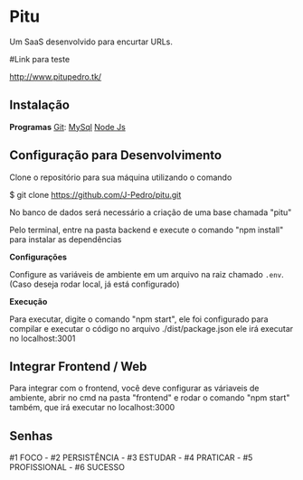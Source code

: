 # Pitu
 Um SaaS desenvolvido para encurtar URLs.
 
 #Link para teste
 
 http://www.pitupedro.tk/
 

## Instalação

**Programas**
[Git](https://git-scm.com/): 
[MySql](https://www.mysql.com/)
[Node Js](https://nodejs.org/en/)




## Configuração para Desenvolvimento

Clone o repositório para sua máquina utilizando o comando

$ git clone https://github.com/J-Pedro/pitu.git

No banco de dados será necessário a criação de uma base chamada "pitu"

Pelo terminal, entre na pasta backend e execute o comando "npm install" para instalar as dependências

**Configurações**

Configure as variáveis de ambiente em um arquivo na raiz chamado `.env`. (Caso deseja rodar local, já está configurado)

**Execução**

Para executar, digite o comando "npm start", ele foi configurado para compilar e executar o código no arquivo ./dist/package.json
ele irá executar no localhost:3001




## Integrar Frontend / Web

Para integrar com o frontend, você deve configurar as váriaveis de ambiente, abrir no cmd na pasta "frontend" e rodar o comando "npm start" também,
que irá executar no localhost:3000

## Senhas
#1 FOCO - #2 PERSISTÊNCIA - #3 ESTUDAR - #4 PRATICAR - #5 PROFISSIONAL - #6 SUCESSO



